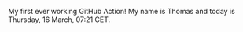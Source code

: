 My first ever working GitHub Action!
My name is Thomas and today is Thursday, 16 March, 07:21 CET. 
